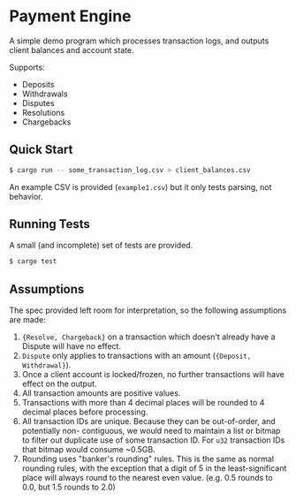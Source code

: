 # Payment Engine

A simple demo program which processes transaction logs, and outputs client balances and account state.

Supports:

* Deposits
* Withdrawals
* Disputes
* Resolutions
* Chargebacks

## Quick Start

```sh
$ cargo run -- some_transaction_log.csv > client_balances.csv
```

An example CSV is provided (`example1.csv`) but it only tests parsing, not behavior.

## Running Tests

A small (and incomplete) set of tests are provided.

```sh
$ cargo test
```

## Assumptions

The spec provided left room for interpretation, so the following assumptions are made:

1. `{Resolve, Chargeback}` on a transaction which doesn't already have a Dispute will have no effect.
2. `Dispute` only applies to transactions with an amount (`{Deposit, Withdrawal}`).
3. Once a client account is locked/frozen, no further transactions will have effect on the output.
4. All transaction amounts are positive values.
5. Transactions with more than 4 decimal places will be rounded to 4 decimal places before processing.
6. All transaction IDs are unique. Because they can be out-of-order, and potentially non- contiguous, we would need to
   maintain a list or bitmap to filter out duplicate use of some transaction ID. For `u32` transaction IDs that bitmap
   would consume ~0.5GB.
8. Rounding uses "banker's rounding" rules. This is the same as normal rounding rules, with the exception that a digit 
   of 5 in the least-significant place will always round to the nearest even value. (e.g. 0.5 rounds to 0.0, but 1.5
   rounds to 2.0)
